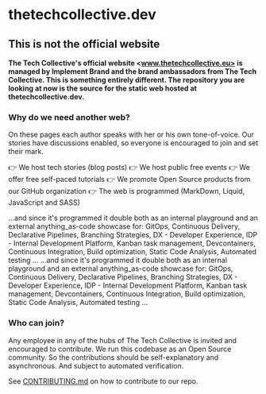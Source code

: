 # thetechcollective.dev

## This is not the official website

**The Tech Collective's official website <www.thetechcollective.eu> is managed by Implement Brand and the brand ambassadors from The Tech Collective. This is something entirely different. The repository you are looking at now is the source for the static web hosted at thetechcollective.dev.**

### Why do we need another web?

On these pages each author speaks with her or his own tone-of-voice. Our stories have discussions enabled, so everyone is encouraged to join and set their mark.

👉 We host tech stories (blog posts)
👉 We host public free events
👉 We offer free self-paced tutorials
👉 We promote Open Source products from our GitHub organization
👉 The web is programmed (MarkDown, Liquid, JavaScript and SASS)

...and since it's programmed it double both as an internal playground and an external anything_as-code showcase for: GitOps, Continuous Delivery, Declarative Pipelines, Branching Strategies, DX - Developer Experience, IDP - Internal Development Platform, Kanban task management, Devcontainers, Continuous Integration, Build optimization, Static Code Analysis, Automated testing ...
...and since it's programmed it double both as an internal playground and an external anything_as-code showcase for: GitOps, Continuous Delivery, Declarative Pipelines, Branching Strategies, DX - Developer Experience, IDP - Internal Development Platform, Kanban task management, Devcontainers, Continuous Integration, Build optimization, Static Code Analysis, Automated testing ...

### Who can join?
Any employee in any of the hubs of The Tech Collective is invited and encouraged to contribute. We run this codebase as an Open Source community. So the contributions should be self-explanatory and asynchronous. And subject to automated verification.

See [CONTRIBUTING.md](CONTRIBUTING.md) on how to contribute to our repo.
